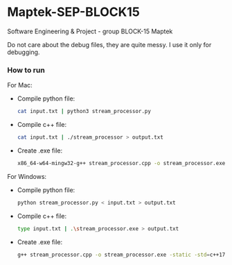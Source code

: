 # Maptek-SEP-BLOCK15
Software Engineering &amp; Project - group BLOCK-15 Maptek

Do not care about the debug files, they are quite messy. I use it only for debugging. 

### How to run 

For Mac:
- Compile python file:
    ```bash
    cat input.txt | python3 stream_processor.py
    ```
- Compile c++ file:
    ```bash
    cat input.txt | ./stream_processor > output.txt
    ```
- Create .exe file:
    ```bash
    x86_64-w64-mingw32-g++ stream_processor.cpp -o stream_processor.exe -static -std=c++17
    ```

For Windows:
- Compile python file:
    ```bash
    python stream_processor.py < input.txt > output.txt
    ```
- Compile c++ file:
    ```bash
    type input.txt | .\stream_processor.exe > output.txt
    ```
- Create .exe file:
    ```bash
    g++ stream_processor.cpp -o stream_processor.exe -static -std=c++17
    ```